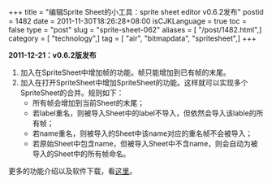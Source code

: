 +++
title = "编辑Sprite Sheet的小工具：sprite sheet editor v0.6.2发布"
postid = 1482
date = 2011-11-30T18:26:28+08:00
isCJKLanguage = true
toc = false
type = "post"
slug = "sprite-sheet-062"
aliases = [ "/post/1482.html",]
category = [ "technology",]
tag = [ "air", "bitmapdata", "spritesheet",]
+++


**2011-12-21：v0.6.2版发布**

1.  加入在SpriteSheet中增加帧的功能。帧只能增加到已有帧的末尾。
2.  加入在打开SpriteSheet中增加SpriteSheet的功能。这样就可以实现多个SpriteSheet的合并。规则如下：
    -   所有帧会增加到当前Sheet的末尾；
    -   若label重名，则被导入Sheet中的label不导入，但依然会导入该lable的所有帧；
    -   若name重名，则被导入的Sheet中该name对应的重名帧不会被导入；
    -   若原始Sheet中包含name，但被导入Sheet中不含name，则会自动为被导入的Sheet中的所有帧命名。

更多的功能介绍以及软件下载，看[这里](https://blog.zengrong.net/spritesheeteditor/)。

